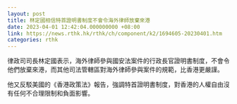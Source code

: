 ```yaml
---
layout: post
title: 林定國相信特首證明書制度不會令海外律師放棄來港
date: 2023-04-01 12:42:04.000000000 +08:00
link: https://news.rthk.hk/rthk/ch/component/k2/1694605-20230401.htm
categories: rthk
---
```


律政司司長林定國表示，海外律師參與國安法案件的行政長官證明書制度，不會令他們放棄來港，而其他司法管轄區對海外律師參與案件的規範，比香港更嚴謹。

他又反駁美國的《香港政策法》報告，強調特首證明書制度，對香港的人權自由沒有任何不合理限制和負面影響。

